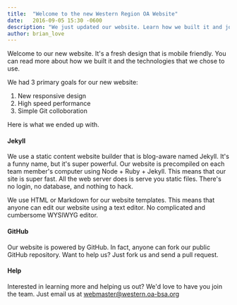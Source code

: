```yaml
---
title:  "Welcome to the new Western Region OA Website"
date:   2016-09-05 15:30 -0600
description: "We just updated our website. Learn how we built it and join us!"
author: brian_love
---
```


Welcome to our new website. It's a fresh design that is mobile friendly. You can read more about how we built it and the technologies that we chose to use.

<!--more-->

We had 3 primary goals for our new website:
1. New responsive design
2. High speed performance
3. Simple Git colloboration

Here is what we ended up with.

#### Jekyll

We use a static content website builder that is blog-aware named Jekyll. It's a funny name, but it's super powerful. Our website is precompiled on each team member's computer using Node + Ruby + Jekyll. This means that our site is super fast. All the web server does is serve you static files. There's no login, no database, and nothing to hack.

We use HTML or Markdown for our website templates. This means that anyone can edit our website using a text editor. No complicated and cumbersome WYSIWYG editor.

#### GitHub

Our website is powered by GitHub. In fact, anyone can fork our public GitHub repository. Want to help us? Just fork us and send a pull request.

#### Help

Interested in learning more and helping us out? We'd love to have you join the team. Just email us at <a href="mailto:webmaster@western.oa-bsa.org">webmaster@western.oa-bsa.org</a>